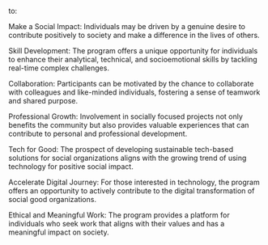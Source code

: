 to:

Make a Social Impact: Individuals may be driven by a genuine desire to contribute positively to society and make a difference in the lives of others.

Skill Development: The program offers a unique opportunity for individuals to enhance their analytical, technical, and socioemotional skills by tackling real-time complex challenges.

Collaboration: Participants can be motivated by the chance to collaborate with colleagues and like-minded individuals, fostering a sense of teamwork and shared purpose.

Professional Growth: Involvement in socially focused projects not only benefits the community but also provides valuable experiences that can contribute to personal and professional development.

Tech for Good: The prospect of developing sustainable tech-based solutions for social organizations aligns with the growing trend of using technology for positive social impact.

Accelerate Digital Journey: For those interested in technology, the program offers an opportunity to actively contribute to the digital transformation of social good organizations.

Ethical and Meaningful Work: The program provides a platform for individuals who seek work that aligns with their values and has a meaningful impact on society.
